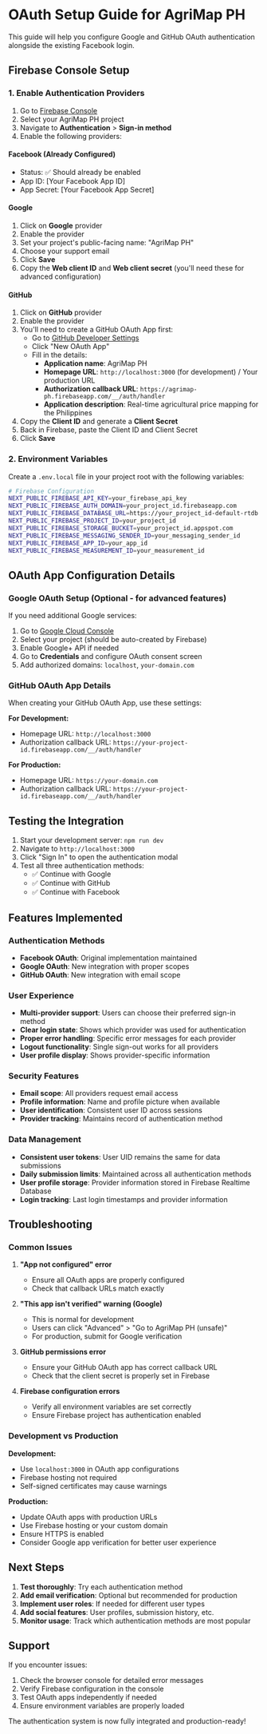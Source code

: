 # OAuth Setup Guide for AgriMap PH

This guide will help you configure Google and GitHub OAuth authentication alongside the existing Facebook login.

## Firebase Console Setup

### 1. Enable Authentication Providers

1. Go to [Firebase Console](https://console.firebase.google.com/)
2. Select your AgriMap PH project
3. Navigate to **Authentication** > **Sign-in method**
4. Enable the following providers:

#### Facebook (Already Configured)
- Status: ✅ Should already be enabled
- App ID: [Your Facebook App ID]
- App Secret: [Your Facebook App Secret]

#### Google
1. Click on **Google** provider
2. Enable the provider
3. Set your project's public-facing name: "AgriMap PH"
4. Choose your support email
5. Click **Save**
6. Copy the **Web client ID** and **Web client secret** (you'll need these for advanced configuration)

#### GitHub
1. Click on **GitHub** provider
2. Enable the provider
3. You'll need to create a GitHub OAuth App first:
   - Go to [GitHub Developer Settings](https://github.com/settings/developers)
   - Click "New OAuth App"
   - Fill in the details:
     - **Application name**: AgriMap PH
     - **Homepage URL**: `http://localhost:3000` (for development) / Your production URL
     - **Authorization callback URL**: `https://agrimap-ph.firebaseapp.com/__/auth/handler`
     - **Application description**: Real-time agricultural price mapping for the Philippines
4. Copy the **Client ID** and generate a **Client Secret**
5. Back in Firebase, paste the Client ID and Client Secret
6. Click **Save**

### 2. Environment Variables

Create a `.env.local` file in your project root with the following variables:

```bash
# Firebase Configuration
NEXT_PUBLIC_FIREBASE_API_KEY=your_firebase_api_key
NEXT_PUBLIC_FIREBASE_AUTH_DOMAIN=your_project_id.firebaseapp.com
NEXT_PUBLIC_FIREBASE_DATABASE_URL=https://your_project_id-default-rtdb.firebaseio.com/
NEXT_PUBLIC_FIREBASE_PROJECT_ID=your_project_id
NEXT_PUBLIC_FIREBASE_STORAGE_BUCKET=your_project_id.appspot.com
NEXT_PUBLIC_FIREBASE_MESSAGING_SENDER_ID=your_messaging_sender_id
NEXT_PUBLIC_FIREBASE_APP_ID=your_app_id
NEXT_PUBLIC_FIREBASE_MEASUREMENT_ID=your_measurement_id
```

## OAuth App Configuration Details

### Google OAuth Setup (Optional - for advanced features)
If you need additional Google services:

1. Go to [Google Cloud Console](https://console.cloud.google.com/)
2. Select your project (should be auto-created by Firebase)
3. Enable Google+ API if needed
4. Go to **Credentials** and configure OAuth consent screen
5. Add authorized domains: `localhost`, `your-domain.com`

### GitHub OAuth App Details
When creating your GitHub OAuth App, use these settings:

**For Development:**
- Homepage URL: `http://localhost:3000`
- Authorization callback URL: `https://your-project-id.firebaseapp.com/__/auth/handler`

**For Production:**
- Homepage URL: `https://your-domain.com`
- Authorization callback URL: `https://your-project-id.firebaseapp.com/__/auth/handler`

## Testing the Integration

1. Start your development server: `npm run dev`
2. Navigate to `http://localhost:3000`
3. Click "Sign In" to open the authentication modal
4. Test all three authentication methods:
   - ✅ Continue with Google
   - ✅ Continue with GitHub  
   - ✅ Continue with Facebook

## Features Implemented

### Authentication Methods
- **Facebook OAuth**: Original implementation maintained
- **Google OAuth**: New integration with proper scopes
- **GitHub OAuth**: New integration with email scope

### User Experience
- **Multi-provider support**: Users can choose their preferred sign-in method
- **Clear login state**: Shows which provider was used for authentication
- **Proper error handling**: Specific error messages for each provider
- **Logout functionality**: Single sign-out works for all providers
- **User profile display**: Shows provider-specific information

### Security Features
- **Email scope**: All providers request email access
- **Profile information**: Name and profile picture when available
- **User identification**: Consistent user ID across sessions
- **Provider tracking**: Maintains record of authentication method

### Data Management
- **Consistent user tokens**: User UID remains the same for data submissions
- **Daily submission limits**: Maintained across all authentication methods
- **User profile storage**: Provider information stored in Firebase Realtime Database
- **Login tracking**: Last login timestamps and provider information

## Troubleshooting

### Common Issues

1. **"App not configured" error**
   - Ensure all OAuth apps are properly configured
   - Check that callback URLs match exactly

2. **"This app isn't verified" warning (Google)**
   - This is normal for development
   - Users can click "Advanced" > "Go to AgriMap PH (unsafe)"
   - For production, submit for Google verification

3. **GitHub permissions error**
   - Ensure your GitHub OAuth app has correct callback URL
   - Check that the client secret is properly set in Firebase

4. **Firebase configuration errors**
   - Verify all environment variables are set correctly
   - Ensure Firebase project has authentication enabled

### Development vs Production

**Development:**
- Use `localhost:3000` in OAuth app configurations
- Firebase hosting not required
- Self-signed certificates may cause warnings

**Production:**
- Update OAuth apps with production URLs
- Use Firebase hosting or your custom domain
- Ensure HTTPS is enabled
- Consider Google app verification for better user experience

## Next Steps

1. **Test thoroughly**: Try each authentication method
2. **Add email verification**: Optional but recommended for production
3. **Implement user roles**: If needed for different user types
4. **Add social features**: User profiles, submission history, etc.
5. **Monitor usage**: Track which authentication methods are most popular

## Support

If you encounter issues:
1. Check the browser console for detailed error messages
2. Verify Firebase configuration in the console
3. Test OAuth apps independently if needed
4. Ensure environment variables are properly loaded

The authentication system is now fully integrated and production-ready!

